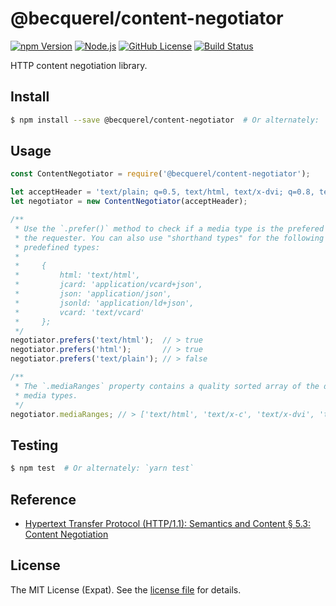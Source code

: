 @becquerel/content-negotiator
=============================
[![npm Version][NPM VERSION BADGE]][NPM PAGE]
[![Node.js][NODE VERSION BADGE]][NODE PAGE]
[![GitHub License][LICENSE BADGE]][LICENSE PAGE]
[![Build Status][BUILD BADGE]][BUILD PAGE]

HTTP content negotiation library.

Install
-------
```sh
$ npm install --save @becquerel/content-negotiator  # Or alternately: `yarn add @becquerel/content-negotiator`
```

Usage
-----
```js
const ContentNegotiator = require('@becquerel/content-negotiator');

let acceptHeader = 'text/plain; q=0.5, text/html, text/x-dvi; q=0.8, text/x-c';
let negotiator = new ContentNegotiator(acceptHeader);

/**
 * Use the `.prefer()` method to check if a media type is the prefered type of
 * the requester. You can also use "shorthand types" for the following
 * predefined types:
 *
 *     {
 *         html: 'text/html',
 *         jcard: 'application/vcard+json',
 *         json: 'application/json',
 *         jsonld: 'application/ld+json',
 *         vcard: 'text/vcard'
 *     };
 */
negotiator.prefers('text/html');  // > true
negotiator.prefers('html');       // > true
negotiator.prefers('text/plain'); // > false

/**
 * The `.mediaRanges` property contains a quality sorted array of the desired
 * media types.
 */
negotiator.mediaRanges; // > ['text/html', 'text/x-c', 'text/x-dvi', 'text/plain']
```

Testing
-------
```sh
$ npm test  # Or alternately: `yarn test`
```

Reference
---------
- [Hypertext Transfer Protocol (HTTP/1.1): Semantics and Content &sect; 5.3: Content Negotiation][RFC7231 SEC 5.3]

License
-------
The MIT License (Expat). See the [license file](LICENSE) for details.

[BUILD BADGE]: https://img.shields.io/travis/becquerel-js/content-negotiator.svg?style=flat-square
[BUILD PAGE]: https://travis-ci.org/becquerel-js/content-negotiator
[LICENSE BADGE]: https://img.shields.io/badge/license-MIT%20License-blue.svg?style=flat-square
[LICENSE PAGE]: https://github.com/becquerel-js/content-negotiator/blob/master/LICENSE
[NODE PAGE]: https://nodejs.org/
[NODE VERSION BADGE]: https://img.shields.io/badge/node-%3E%3D7.10-%23010101.svg
[NPM PAGE]: https://www.npmjs.com/package/@becquerel/content-negotiator
[NPM VERSION BADGE]: https://img.shields.io/npm/v/@becquerel/content-negotiator.svg?style=flat-square
[RFC7231 SEC 5.3]: https://tools.ietf.org/html/rfc7231#section-5.3
